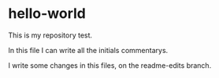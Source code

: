 # hello-world
This is my repository test.

In this file I can write all the initials commentarys.

I write some changes in this files, on the readme-edits branch.
